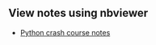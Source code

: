 ## View notes using nbviewer
* [Python crash course notes](http://nbviewer.jupyter.org/github/mdalvi/financial-analysis-and-algo-trading/blob/master/python_crash_course/py_crash_course_notes.ipynb)